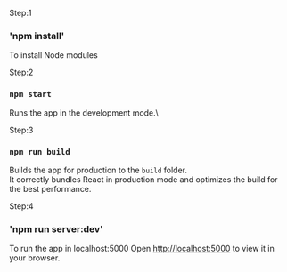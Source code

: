 Step:1 
### 'npm install'
To install Node modules

Step:2 
### `npm start` 

Runs the app in the development mode.\


Step:3 
### `npm run build`

Builds the app for production to the `build` folder.\
It correctly bundles React in production mode and optimizes the build for the best performance.

Step:4 
### 'npm run server:dev'

To run the app in localhost:5000
Open [http://localhost:5000](http://localhost:5000) to view it in your browser.
